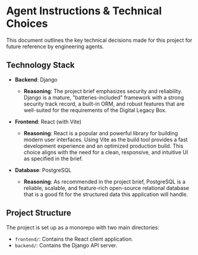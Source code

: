 # Agent Instructions & Technical Choices

This document outlines the key technical decisions made for this project for future reference by engineering agents.

## Technology Stack

- **Backend**: Django
  - **Reasoning**: The project brief emphasizes security and reliability. Django is a mature, "batteries-included" framework with a strong security track record, a built-in ORM, and robust features that are well-suited for the requirements of the Digital Legacy Box.

- **Frontend**: React (with Vite)
  - **Reasoning**: React is a popular and powerful library for building modern user interfaces. Using Vite as the build tool provides a fast development experience and an optimized production build. This choice aligns with the need for a clean, responsive, and intuitive UI as specified in the brief.

- **Database**: PostgreSQL
  - **Reasoning**: As recommended in the project brief, PostgreSQL is a reliable, scalable, and feature-rich open-source relational database that is a good fit for the structured data this application will handle.

## Project Structure

The project is set up as a monorepo with two main directories:
- `frontend/`: Contains the React client application.
- `backend/`: Contains the Django API server.

